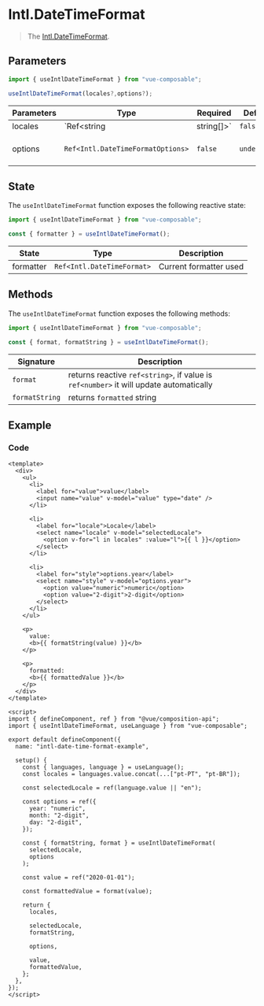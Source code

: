 # Intl.DateTimeFormat

> The [Intl.DateTimeFormat](https://developer.mozilla.org/en-US/docs/Web/JavaScript/Reference/Global_Objects/Intl/DateTimeFormat).

## Parameters

```js
import { useIntlDateTimeFormat } from "vue-composable";

useIntlDateTimeFormat(locales?,options?);

```

| Parameters | Type                              | Required   | Default     | Description                                                                                                                                                          |
| ---------- | --------------------------------- | ---------- | ----------- | -------------------------------------------------------------------------------------------------------------------------------------------------------------------- |
| locales    | `Ref<string                       | string[]>` | `false`     | `undefined`                                                                                                                                                          | Default locale passed to [Intl.DateTimeFormat](https://developer.mozilla.org/en-US/docs/Web/JavaScript/Reference/Global_Objects/Intl/DateTimeFormat/DateTimeFormat) |
| options    | `Ref<Intl.DateTimeFormatOptions>` | `false`    | `undefined` | Default options passed to [Intl.DateTimeFormat](https://developer.mozilla.org/en-US/docs/Web/JavaScript/Reference/Global_Objects/Intl/DateTimeFormat/DateTimeFormat) |

## State

The `useIntlDateTimeFormat` function exposes the following reactive state:

```js
import { useIntlDateTimeFormat } from "vue-composable";

const { formatter } = useIntlDateTimeFormat();
```

| State     | Type                       | Description            |
| --------- | -------------------------- | ---------------------- |
| formatter | `Ref<Intl.DateTimeFormat>` | Current formatter used |

## Methods

The `useIntlDateTimeFormat` function exposes the following methods:

```js
import { useIntlDateTimeFormat } from "vue-composable";

const { format, formatString } = useIntlDateTimeFormat();
```

| Signature      | Description                                                                            |
| -------------- | -------------------------------------------------------------------------------------- |
| `format`       | returns reactive `ref<string>`, if value is `ref<number>` it will update automatically |
| `formatString` | returns `formatted` string                                                             |

## Example

<intl-date-time-format-example/>

### Code

```vue
<template>
  <div>
    <ul>
      <li>
        <label for="value">value</label>
        <input name="value" v-model="value" type="date" />
      </li>

      <li>
        <label for="locale">Locale</label>
        <select name="locale" v-model="selectedLocale">
          <option v-for="l in locales" :value="l">{{ l }}</option>
        </select>
      </li>

      <li>
        <label for="style">options.year</label>
        <select name="style" v-model="options.year">
          <option value="numeric">numeric</option>
          <option value="2-digit">2-digit</option>
        </select>
      </li>
    </ul>

    <p>
      value:
      <b>{{ formatString(value) }}</b>
    </p>

    <p>
      formatted:
      <b>{{ formattedValue }}</b>
    </p>
  </div>
</template>

<script>
import { defineComponent, ref } from "@vue/composition-api";
import { useIntlDateTimeFormat, useLanguage } from "vue-composable";

export default defineComponent({
  name: "intl-date-time-format-example",

  setup() {
    const { languages, language } = useLanguage();
    const locales = languages.value.concat(...["pt-PT", "pt-BR"]);

    const selectedLocale = ref(language.value || "en");

    const options = ref({
      year: "numeric",
      month: "2-digit",
      day: "2-digit",
    });

    const { formatString, format } = useIntlDateTimeFormat(
      selectedLocale,
      options
    );

    const value = ref("2020-01-01");

    const formattedValue = format(value);

    return {
      locales,

      selectedLocale,
      formatString,

      options,

      value,
      formattedValue,
    };
  },
});
</script>
```
